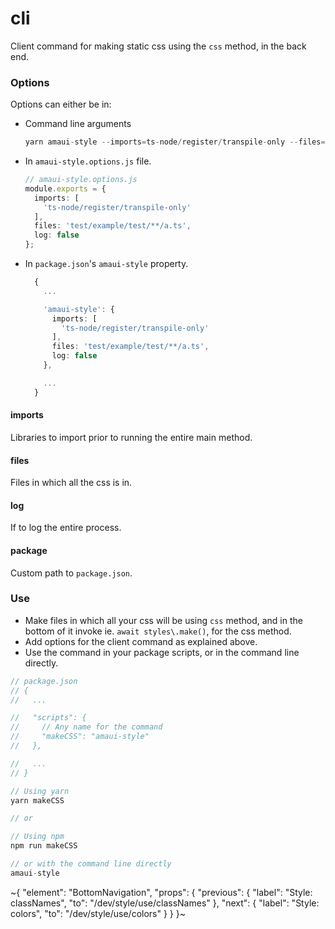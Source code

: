 
# cli

Client command for making static css using the `css` method, in the back end.

### Options

Options can either be in:
- Command line arguments
  ```ts
  yarn amaui-style --imports=ts-node/register/transpile-only --files=test/example/test/**/a.ts --package=a/package.json --log=false
  ```
- In `amaui-style.options.js` file.
  ```ts
  // amaui-style.options.js
  module.exports = {
    imports: [
      'ts-node/register/transpile-only'
    ],
    files: 'test/example/test/**/a.ts',
    log: false
  };
  ```
- In `package.json`'s `amaui-style` property.
  ```ts
    {
      ...

      'amaui-style': {
        imports: [
          'ts-node/register/transpile-only'
        ],
        files: 'test/example/test/**/a.ts',
        log: false
      },

      ...
    }
  ```

#### imports

Libraries to import prior to running the entire main method.

#### files

Files in which all the css is in.

#### log

If to log the entire process.

#### package

Custom path to `package.json`.


### Use

- Make files in which all your css will be using `css` method, and in the bottom of it invoke ie. `await styles\.make()`, for the css method.
- Add options for the client command as explained above.
- Use the command in your package scripts, or in the command line directly.
```ts
// package.json
// {
//   ...

//   "scripts": {
//     // Any name for the command
//     "makeCSS": "amaui-style"
//   },

//   ...
// }

// Using yarn
yarn makeCSS

// or

// Using npm
npm run makeCSS

// or with the command line directly
amaui-style
```

~{
  "element": "BottomNavigation",
  "props": {
    "previous": {
      "label": "Style: classNames",
      "to": "/dev/style/use/classNames"
    },
    "next": {
      "label": "Style: colors",
      "to": "/dev/style/use/colors"
    }
  }
}~
